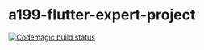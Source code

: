 # a199-flutter-expert-project

[![Codemagic build status](https://api.codemagic.io/apps/61e571568d8cec674110cd05/61e571568d8cec674110cd04/status_badge.svg)](https://codemagic.io/apps/61e571568d8cec674110cd05/61e571568d8cec674110cd04/latest_build)
